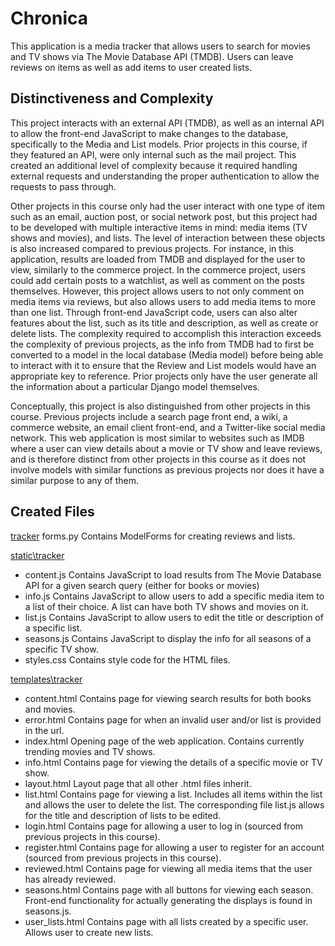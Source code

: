 # Chronica
This application is a media tracker that allows users to search for movies and TV shows via The Movie Database API (TMDB). Users can leave reviews on items as well as add items to user created lists.

## Distinctiveness and Complexity
This project interacts with an external API (TMDB), as well as an internal API to allow the front-end JavaScript to make changes to the database, specifically to the Media and List models. Prior projects in this course, if they featured an API, were only internal such as the mail project. This created an additional level of complexity because it required handling external requests and understanding the proper authentication to allow the requests to pass through. 

Other projects in this course only had the user interact with one type of item such as an email, auction post, or social network post, but this project had to be developed with multiple interactive items in mind: media items (TV shows and movies), and lists. The level of interaction between these objects is also increased compared to previous projects. For instance, in this application, results are loaded from TMDB and displayed for the user to view, similarly to the commerce project. In the commerce project, users could add certain posts to a watchlist, as well as comment on the posts themselves. However, this project allows users to not only comment on media items via reviews, but also allows users to add media items to more than one list. Through front-end JavaScript code, users can also alter features about the list, such as its title and description, as well as create or delete lists. The complexity required to accomplish this interaction exceeds the complexity of previous projects, as the info from TMDB had to first be converted to a model in the local database (Media model) before being able to interact with it to ensure that the Review and List models would have an appropriate key to reference. Prior projects only have the user generate all the information about a particular Django model themselves.

Conceptually, this project is also distinguished from other projects in this course. Previous projects include a search page front end, a wiki, a commerce website, an email client front-end, and a Twitter-like social media network. This web application is most similar to websites such as IMDB where a user can view details about a movie or TV show and leave reviews, and is therefore distinct from other projects in this course as it does not involve models with similar functions as previous projects nor does it have a similar purpose to any of them.

## Created Files
<ins>tracker</ins>
forms.py
Contains ModelForms for creating reviews and lists.

<ins>static\tracker</ins>
- content.js
    Contains JavaScript to load results from The Movie Database API for a given search query (either for books or movies)
- info.js
    Contains JavaScript to allow users to add a specific media item to a list of their choice. A list can have both TV shows and movies on it.
- list.js
    Contains JavaScript to allow users to edit the title or description of a specific list.
- seasons.js
    Contains JavaScript to display the info for all seasons of a specific TV show.
- styles.css
    Contains style code for the HTML files.

<ins>templates\tracker</ins>
- content.html
    Contains page for viewing search results for both books and movies.
- error.html
    Contains page for when an invalid user and/or list is provided in the url.
- index.html
    Opening page of the web application. Contains currently trending movies and TV shows.
- info.html
    Contains page for viewing the details of a specific movie or TV show.
- layout.html
    Layout page that all other .html files inherit.
- list.html
    Contains page for viewing a list. Includes all items within the list and allows the user to delete the list. The corresponding file list.js allows for the title and description of lists to be edited.
- login.html
    Contains page for allowing a user to log in (sourced from previous projects in this course).
- register.html
    Contains page for allowing a user to register for an account (sourced from previous projects in this course).
- reviewed.html
    Contains page for viewing all media items that the user has already reviewed.
- seasons.html
    Contains page with all buttons for viewing each season. Front-end functionality for actually generating the displays is found in seasons.js.
- user_lists.html
    Contains page with all lists created by a specific user. Allows user to create new lists.
